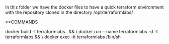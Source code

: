 In this folder we have the docker files to have a quick terraform environment with the repository cloned in the directory /opt/terraformlabs/

**COMMANDS

  docker build -t terraformlabs . && \\ 
  docker run --name terraformlabs -d -t terraformlabs && \\
  docker exec -it terraformlabs /bin/sh
